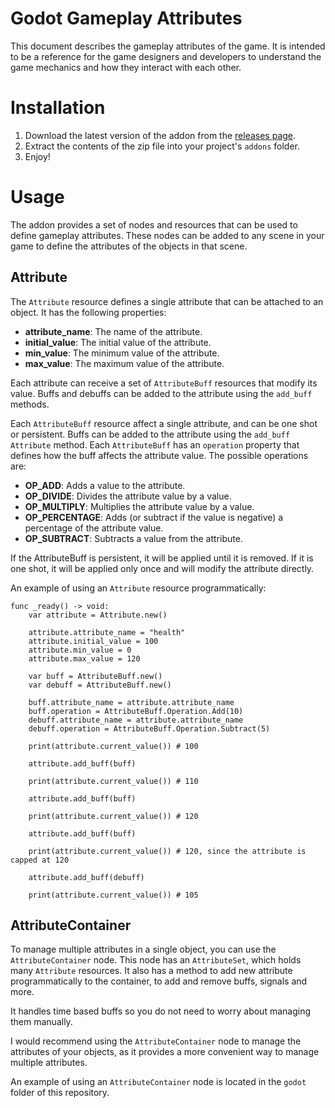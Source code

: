 Godot Gameplay Attributes
=========================

This document describes the gameplay attributes of the game. It is intended to be a reference for the game designers and developers to understand the game mechanics and how they interact with each other.

# Installation

1. Download the latest version of the addon from the [releases page](https://github.com/OctoD/godot_gameplay_attributes/releases).
2. Extract the contents of the zip file into your project's `addons` folder.
3. Enjoy!

# Usage

The addon provides a set of nodes and resources that can be used to define gameplay attributes. These nodes can be added to any scene in your game to define the attributes of the objects in that scene.

## Attribute

The `Attribute` resource defines a single attribute that can be attached to an object. It has the following properties:

- **attribute_name**: The name of the attribute.
- **initial_value**: The initial value of the attribute.
- **min_value**: The minimum value of the attribute.
- **max_value**: The maximum value of the attribute.

Each attribute can receive a set of `AttributeBuff` resources that modify its value. Buffs and debuffs can be added to the attribute using the `add_buff` methods. 

Each `AttributeBuff` resource affect a single attribute, and can be one shot or persistent. Buffs can be added to the attribute using the `add_buff` `Attribute` method. Each `AttributeBuff` has an `operation` property that defines how the buff affects the attribute value. The possible operations are:

- **OP_ADD**: Adds a value to the attribute.
- **OP_DIVIDE**: Divides the attribute value by a value.
- **OP_MULTIPLY**: Multiplies the attribute value by a value.
- **OP_PERCENTAGE**: Adds (or subtract if the value is negative) a percentage of the attribute value.
- **OP_SUBTRACT**: Subtracts a value from the attribute.

If the AttributeBuff is persistent, it will be applied until it is removed. If it is one shot, it will be applied only once and will modify the attribute directly.

An example of using an `Attribute` resource programmatically:

```gdscript
func _ready() -> void:
    var attribute = Attribute.new()

    attribute.attribute_name = "health"
    attribute.initial_value = 100
    attribute.min_value = 0
    attribute.max_value = 120

    var buff = AttributeBuff.new()
    var debuff = AttributeBuff.new()

    buff.attribute_name = attribute.attribute_name
    buff.operation = AttributeBuff.Operation.Add(10)
    debuff.attribute_name = attribute.attribute_name
    debuff.operation = AttributeBuff.Operation.Subtract(5)

    print(attribute.current_value()) # 100

    attribute.add_buff(buff)

    print(attribute.current_value()) # 110
    
    attribute.add_buff(buff)

    print(attribute.current_value()) # 120

    attribute.add_buff(buff)

    print(attribute.current_value()) # 120, since the attribute is capped at 120

    attribute.add_buff(debuff)

    print(attribute.current_value()) # 105
```

## AttributeContainer

To manage multiple attributes in a single object, you can use the `AttributeContainer` node. This node has an `AttributeSet`, which holds many `Attribute` resources. It also has a method to add new attribute programmatically to the container, to add and remove buffs, signals and more.

It handles time based buffs so you do not need to worry about managing them manually.

I would recommend using the `AttributeContainer` node to manage the attributes of your objects, as it provides a more convenient way to manage multiple attributes.

An example of using an `AttributeContainer` node is located in the `godot` folder of this repository.
